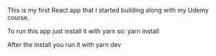 This is my first React app that I started building along with my Udemy course. 

To run this app just install it with yarn so: yarn install 

After the install you run it with yarn dev
